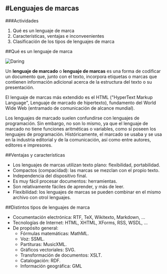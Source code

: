 #Lenguajes de marcas
---------------------


###Actividades


1. Qué es un lenguaje de marca
2. Características, ventajas e inconveenientes
3. Clasificación de los tipos de lenguajes de marca

##Qué es un lenguaje de marca

![Daring](http://upload.wikimedia.org/wikipedia/commons/thumb/6/63/Xml.gif/240px-Xml.gif "Ejemplo de XML")

Un **lenguaje de marcado** o **lenguaje de marcas** es una forma de codificar un documento que, junto con el texto, incorpora etiquetas o marcas que contienen información adicional acerca de la estructura del texto o su presentación.

El lenguaje de marcas más extendido es el HTML ("HyperText Markup Language", Lenguaje de marcado de hipertexto), fundamento del World Wide Web (entramado de comunicación de alcance mundial).

Los lenguajes de marcado suelen confundirse con lenguajes de programación. Sin embargo, no son lo mismo, ya que el lenguaje de marcado no tiene funciones aritméticas o variables, como sí poseen los lenguajes de programación. Históricamente, el marcado se usaba y se usa en la industria editorial y de la comunicación, así como entre autores, editores e impresores.



##Ventajas y características

* Los lenguajes de marcas utilizan texto plano: flexibilidad, portabilidad.
* Compactos (compacidad): las marcas se mezclan con el propio texto.
* Independencia del dispositivo final.
* Es muy fácil procesar documentos: herramientas.
* Son relativamente fáciles de aprender, y más de leer.
* Flexibilidad: los lenguajes de marcas se pueden combinar en el mismo archivo con otrol lenguajes.


##Distintos tipos de lenguajes de marca

* Cocumentación electrónica: RTF, TeX, Wikitexto, Markdown, ...
* Tecnologías de Internet: HTML, XHTML, XForms, RSS, WSDL, ...
* De propósito general:
    * Fórmulas matemáticas: MathML.
    * Voz: SSML.
    * Partituras: MusicXML.
    * Gráficos vectoriales: SVG.
    * Transformación de documentos: XSLT.
    * Catalogación: RDF.
    * Información geográfica: GML
